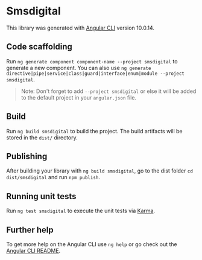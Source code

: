 # Smsdigital

This library was generated with [Angular CLI](https://github.com/angular/angular-cli) version 10.0.14.

## Code scaffolding

Run `ng generate component component-name --project smsdigital` to generate a new component. You can also use `ng generate directive|pipe|service|class|guard|interface|enum|module --project smsdigital`.
> Note: Don't forget to add `--project smsdigital` or else it will be added to the default project in your `angular.json` file. 

## Build

Run `ng build smsdigital` to build the project. The build artifacts will be stored in the `dist/` directory.

## Publishing

After building your library with `ng build smsdigital`, go to the dist folder `cd dist/smsdigital` and run `npm publish`.

## Running unit tests

Run `ng test smsdigital` to execute the unit tests via [Karma](https://karma-runner.github.io).

## Further help

To get more help on the Angular CLI use `ng help` or go check out the [Angular CLI README](https://github.com/angular/angular-cli/blob/master/README.md).
